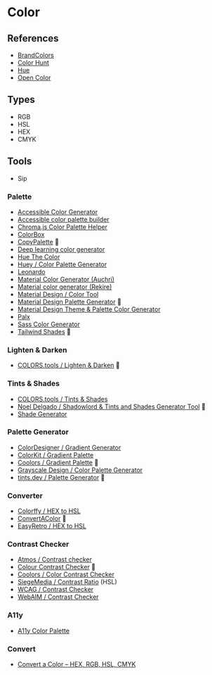 # Color

<!--
rgba hex

https://webkul.github.io/coolhue/
https://boringavatars.com/
https://pigment.shapefactory.co/
https://hihayk.github.io/scale/

https://tailwindshades.com/
-->

## References

- [BrandColors](https://brandcolors.net/)
- [Color Hunt](https://colorhunt.co/)
- [Hue](https://en.wikipedia.org/wiki/Hue)
- [Open Color](https://yeun.github.io/open-color/)

## Types

- RGB
- HSL
- HEX
- CMYK

## Tools

- Sip

### Palette

- [Accessible Color Generator](https://learnui.design/tools/accessible-color-generator.html)
- [Accessible color palette builder](https://toolness.github.io/accessible-color-matrix/)
- [Chroma.js Color Palette Helper](http://vis4.net/palettes/)
- [ColorBox](http://colorbox.io/)
- [CopyPalette](https://copypalette.app/) 🌟
- [Deep learning color generator](https://colors.eva.design/)
- [Hue The Color](https://eboye.github.io/huethecolor/)
- [Huey / Color Palette Generator](https://huey.design)
- [Leonardo](https://leonardocolor.io/)
- [Material Color Generator (Auchri)](https://auchri.github.io/MaterialColorGenerator/)
- [Material color generator (Rekire)](https://rekire.github.io/MaterialColorGenerator/)
- [Material Design / Color Tool](https://material.io/resources/color/)
- [Material Design Palette Generator](https://materialpalettes.com) 🌟
- [Material Design Theme & Palette Color Generator](http://mcg.mbitson.com)
- [Palx](https://palx.jxnblk.com)
- [Sass Color Generator](http://scg.ar-ch.org/)
- [Tailwind Shades](https://tailwindshades.com) 🌟

<!--
https://uicolors.app
-->

### Lighten & Darken

- [COLORS.tools / Lighten & Darken](https://colors.tools/lighten-and-darken) 🌟

### Tints & Shades

- [COLORS.tools / Tints & Shades](https://colors.tools/tints-and-shades)
- [Noel Delgado / Shadowlord & Tints and Shades Generator Tool](https://noeldelgado.github.io/shadowlord) 🌟
- [Shade Generator](https://shadegenerator.com)

<!--
https://maketintsandshades.com
-->

### Palette Generator

- [ColorDesigner / Gradient Generator](https://colordesigner.io/gradient-generator)
- [ColorKit / Gradient Palette](https://colorkit.co/gradient-palette)
- [Coolors / Gradient Palette](https://coolors.co/gradient-palette) 🌟
- [Grayscale Design / Color Palette Generator](https://grayscale.design/app)
- [tints.dev / Palette Generator](https://tints.dev) 🌟

### Converter

- [Colorffy / HEX to HSL](https://colorffy.com/color-converter/hex-to-hsl)
- [ConvertAColor](https://convertacolor.com) 🌟
- [EasyRetro / HEX to HSL](https://easyretro.io/tools/hex-to-hsl)

### Contrast Checker

- [Atmos / Contrast checker](https://atmos.style/contrast-checker)
- [Colour Contrast Checker](https://colourcontrast.cc) 🌟
- [Coolors / Color Contrast Checker](https://coolors.co/contrast-checker/112a46-acc8e5)
- [SiegeMedia / Contrast Ratio](https://siegemedia.com/contrast-ratio) (HSL)
- [WCAG / Contrast Checker](https://contrastchecker.com)
- [WebAIM / Contrast Checker](https://webaim.org/resources/contrastchecker/)

### A11y

- [A11y Color Palette](http://a11yrocks.com/colorPalette/)

### Convert

- [Convert a Color – HEX, RGB, HSL, CMYK](https://convertacolor.com)
